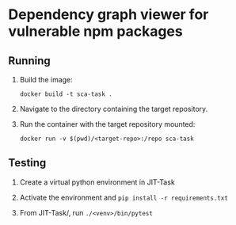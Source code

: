 # Dependency graph viewer for vulnerable npm packages 

## Running

1. Build the image:

    `docker build -t sca-task .`

2. Navigate to the directory containing the target repository.

3. Run the container with the target repository mounted:

    `docker run -v $(pwd)/<target-repo>:/repo sca-task`

## Testing

1. Create a virtual python environment in JIT-Task

2. Activate the environment and `pip install -r requirements.txt`

3. From JIT-Task/, run `./<venv>/bin/pytest`
